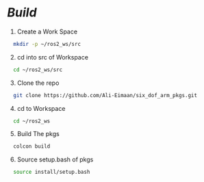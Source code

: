 # *Build* 
1. Create a Work Space
```sh
  mkdir -p ~/ros2_ws/src
```
2. cd into src of Workspace
```sh
  cd ~/ros2_ws/src
```
3. Clone the repo
```sh
  git clone https://github.com/Ali-Eimaan/six_dof_arm_pkgs.git
```
4. cd to Workspace
```sh
  cd ~/ros2_ws
```
5. Build The pkgs
```sh
  colcon build
```
6. Source setup.bash of pkgs
```sh
  source install/setup.bash
```
